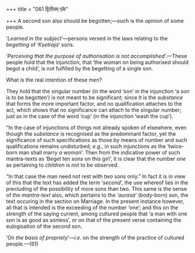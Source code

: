 +++
title = "061 द्वितीयम् एके"

+++
A second son also should be begotten;—such is the opinion of some
people.

‘*Learned in the subject*’—persons versed in the laws relating to the
*begetting* of ‘*Kṣetraja*’ sons.

‘*Perceiving that the purpose of authorisation is not
accomplished*’.—These people hold that the injunction, that ‘the woman
on being authorised should begot a child’, is not fulfilled by the
begetting of a single son.

What is the real intention of these men?

They hold that the singular number (in the word ‘son’ in the injunction
‘a son is to be begotten’) is not meant to be significant; since it is
the *substance* that forms the more important factor, and no
qualification attaches to the act, which shows that no significance can
attach to the singular number; just as in the case of the word ‘cup’ (in
the injunction ‘wash the cup’).

“In the case of injunctions of things not already spoken of elsewhere,
even though the *substance* is recognised as the predominant factor, yet
the significance of such specifications as those by means of number and
such qualifications remains undisturbed; *e.g*., in such injunctions as
the ‘twice-born man shall marry *a woman*’. Then from the indicative
power of such mantra-texts as ‘Beget ten sons on this girl’, it is clear
that the number *one* as pertaining to *children* is not to be observed.

“In that case the man need not rest with *two* sons only.” In fact it is
in view of this that the text has added the term ‘*second*’, the use
whereof lies in the precluding of the possibility of more sons than two.
This same is the sense of the *mantra-text* also, which pertains to the
‘*aurasa*’ (body-born) son, the text occuring in the section on
Marriage. In the present instance however, all that is intended is the
exceeding of the number ‘one’; and this on the strength of the saying
current, among cultured people that ‘a man with one son is as good as
sonless’, or on that of the present verse containing the eulogisation of
the second son.

‘*On* *the* *basis of propriety*’—*i.e*. on the strength of the practice
of cultured people.—(61)


